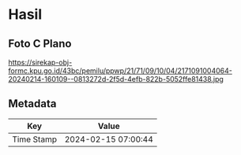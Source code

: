 # Hasil

## Foto C Plano

https://sirekap-obj-formc.kpu.go.id/43bc/pemilu/ppwp/21/71/09/10/04/2171091004064-20240214-160109--0813272d-2f5d-4efb-822b-5052ffe81438.jpg


## Metadata

| Key        | Value               |
| ---------- | ------------------- |
| Time Stamp | 2024-02-15 07:00:44 |




